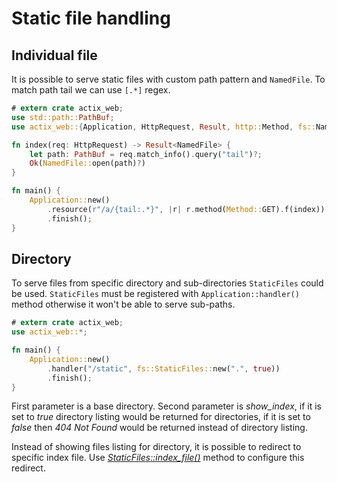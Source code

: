 # Static file handling

## Individual file

It is possible to serve static files with custom path pattern and `NamedFile`. To
match path tail we can use `[.*]` regex.

```rust
# extern crate actix_web;
use std::path::PathBuf;
use actix_web::{Application, HttpRequest, Result, http::Method, fs::NamedFile};

fn index(req: HttpRequest) -> Result<NamedFile> {
    let path: PathBuf = req.match_info().query("tail")?;
    Ok(NamedFile::open(path)?)
}

fn main() {
    Application::new()
        .resource(r"/a/{tail:.*}", |r| r.method(Method::GET).f(index))
        .finish();
}
```

## Directory

To serve files from specific directory and sub-directories `StaticFiles` could be used.
`StaticFiles` must be registered with `Application::handler()` method otherwise
it won't be able to serve sub-paths.

```rust
# extern crate actix_web;
use actix_web::*;

fn main() {
    Application::new()
        .handler("/static", fs::StaticFiles::new(".", true))
        .finish();
}
```

First parameter is a base directory. Second parameter is *show_index*, if it is set to *true*
directory listing would be returned for directories, if it is set to *false*
then *404 Not Found* would be returned instead of directory listing.

Instead of showing files listing for directory, it is possible to redirect to specific
index file. Use
[*StaticFiles::index_file()*](../actix_web/s/struct.StaticFiles.html#method.index_file)
method to configure this redirect.
